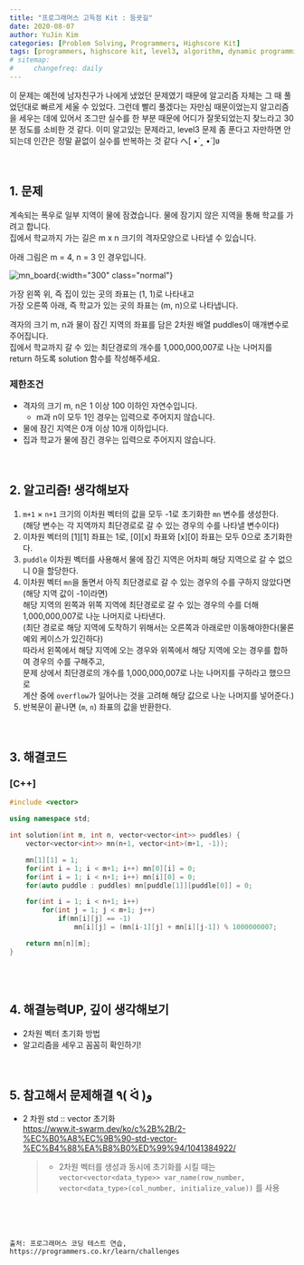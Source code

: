 ```yaml
---
title: "프로그래머스 고득점 Kit : 등굣길"
date: 2020-08-07
author: YuJin Kim
categories: [Problem Solving, Programmers, Highscore Kit]
tags: [programmers, highscore kit, level3, algorithm, dynamic programming, c++]
# sitemap:
#     changefreq: daily
---
```


이 문제는 예전에 남자친구가 나에게 냈었던 문제였기 때문에 알고리즘 자체는 그 때 풀었던대로 빠르게 세울 수 있었다. 그런데 빨리 풀겠다는 자만심 때문이었는지 알고리즘을 세우는 데에 있어서 조그만 실수를 한 부분 때문에 어디가 잘못되었는지 찾느라고 30분 정도를 소비한 것 같다. 이미 알고있는 문제라고, level3 문제 좀 푼다고 자만하면 안되는데 인간은 정말 끝없이 실수를 반복하는 것 같다 へ[ •́ ‸ •̀ ]ʋ  
<br/>
<br/>

## 1. 문제

계속되는 폭우로 일부 지역이 물에 잠겼습니다. 물에 잠기지 않은 지역을 통해 학교를 가려고 합니다.  
집에서 학교까지 가는 길은 m x n 크기의 격자모양으로 나타낼 수 있습니다.

아래 그림은 m = 4, n = 3 인 경우입니다.

![mn_board](https://grepp-programmers.s3.amazonaws.com/files/ybm/056f54e618/f167a3bc-e140-4fa8-a8f8-326a99e0f567.png){:width="300" class="normal"}

가장 왼쪽 위, 즉 집이 있는 곳의 좌표는 (1, 1)로 나타내고  
가장 오른쪽 아래, 즉 학교가 있는 곳의 좌표는 (m, n)으로 나타냅니다.

격자의 크기 m, n과 물이 잠긴 지역의 좌표를 담은 2차원 배열 puddles이 매개변수로 주어집니다.  
집에서 학교까지 갈 수 있는 최단경로의 개수를 1,000,000,007로 나눈 나머지를 return 하도록 solution 함수를 작성해주세요.

### 제한조건

- 격자의 크기 m, n은 1 이상 100 이하인 자연수입니다.
  - m과 n이 모두 1인 경우는 입력으로 주어지지 않습니다.
- 물에 잠긴 지역은 0개 이상 10개 이하입니다.
- 집과 학교가 물에 잠긴 경우는 입력으로 주어지지 않습니다.
  <br/><br/><br/>

## 2. 알고리즘! 생각해보자

1. `m+1` × `n+1` 크기의 이차원 벡터의 값을 모두 -1로 초기화한 `mn` 변수를 생성한다.  
   (해당 변수는 각 지역까지 최단경로로 갈 수 있는 경우의 수를 나타낼 변수이다)
2. 이차원 벡터의 [1][1] 좌표는 1로, [0][x] 좌표와 [x][0] 좌표는 모두 0으로 초기화한다.
3. `puddle` 이차원 벡터를 사용해서 물에 잠긴 지역은 어차피 해당 지역으로 갈 수 없으니 0을 할당한다.
4. 이차원 벡터 `mn`을 돌면서 아직 최단경로로 갈 수 있는 경우의 수를 구하지 않았다면(해당 지역 값이 -1이라면)  
   해당 지역의 왼쪽과 위쪽 지역에 최단경로로 갈 수 있는 경우의 수를 더해 1,000,000,007로 나눈 나머지로 나타낸다.  
   (최단 경로로 해당 지역에 도착하기 위해서는 오른쪽과 아래로만 이동해야한다(물론 예외 케이스가 있긴하다)  
   따라서 왼쪽에서 해당 지역에 오는 경우와 위쪽에서 해당 지역에 오는 경우를 합하여 경우의 수를 구해주고,  
   문제 상에서 최단경로의 개수를 1,000,000,007로 나눈 나머지를 구하라고 했으므로  
   계산 중에 `overflow`가 일어나는 것을 고려해 해당 값으로 나눈 나머지를 넣어준다.)
5. 반복문이 끝나면 (`m`, `n`) 좌표의 값을 반환한다.  
   <br/><br/>

## 3. 해결코드

### [C++]

```c++
#include <vector>

using namespace std;

int solution(int m, int n, vector<vector<int>> puddles) {
    vector<vector<int>> mn(n+1, vector<int>(m+1, -1));

    mn[1][1] = 1;
    for(int i = 1; i < m+1; i++) mn[0][i] = 0;
    for(int i = 1; i < n+1; i++) mn[i][0] = 0;
    for(auto puddle : puddles) mn[puddle[1]][puddle[0]] = 0;

    for(int i = 1; i < n+1; i++)
        for(int j = 1; j < m+1; j++)
            if(mn[i][j] == -1)
                mn[i][j] = (mn[i-1][j] + mn[i][j-1]) % 1000000007;

    return mn[n][m];
}
```

<br/><br/>

## 4. 해결능력UP, 깊이 생각해보기

- 2차원 벡터 초기화 방법
- 알고리즘을 세우고 꼼꼼히 확인하기!
  <br/><br/><br/>

## 5. 참고해서 문제해결 ٩( ᐛ )و

- 2 차원 std :: vector 초기화  
  <https://www.it-swarm.dev/ko/c%2B%2B/2-%EC%B0%A8%EC%9B%90-std-vector-%EC%B4%88%EA%B8%B0%ED%99%94/1041384922/>
  > - 2차원 벡터를 생성과 동시에 초기화를 시킬 때는 `vector<vector<data_type>> var_name(row_number, vector<data_type>(col_number, initialize_value))` 를 사용

<br/><br/><br/>

```
출처: 프로그래머스 코딩 테스트 연습, https://programmers.co.kr/learn/challenges
```
